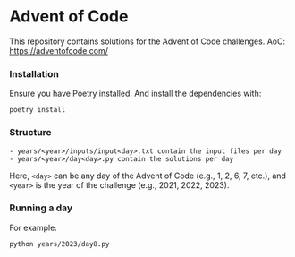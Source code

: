 # Advent of Code

This repository contains solutions for the Advent of Code challenges.
AoC: https://adventofcode.com/

### Installation

Ensure you have Poetry installed. And install the dependencies with:

    poetry install

### Structure

    - years/<year>/inputs/input<day>.txt contain the input files per day
    - years/<year>/day<day>.py contain the solutions per day

Here, `<day>` can be any day of the Advent of Code (e.g., 1, 2, 6, 7, etc.), and `<year>` is the year of the challenge (e.g., 2021, 2022, 2023).

### Running a day

For example:

    python years/2023/day8.py
